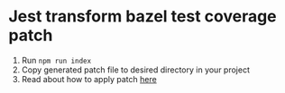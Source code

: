# Jest transform bazel test coverage patch

1. Run `npm run index`
2. Copy generated patch file to desired directory in your project
3. Read about how to apply patch [here](https://github.com/aspect-build/rules_js/blob/main/docs/npm_import.md#npm_translate_lock)